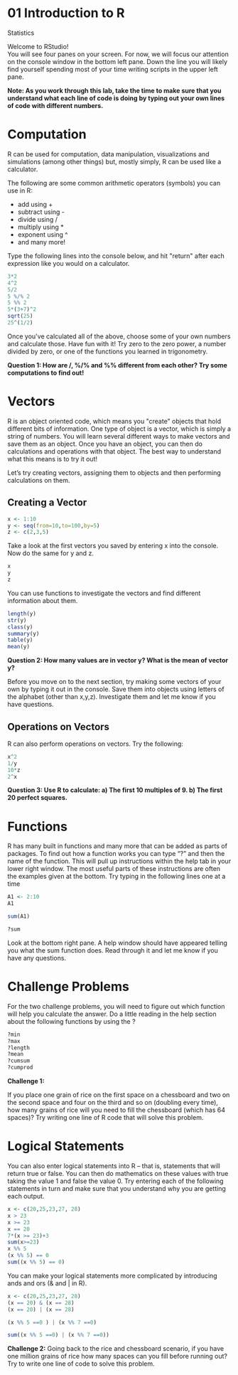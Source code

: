 01 Introduction to R
================
Statistics

Welcome to RStudio!  
You will see four panes on your screen. For now, we will focus our attention on the console window in the bottom left pane. Down the line you will likely find yourself spending most of your time writing scripts in the upper left pane.

**Note: As you work through this lab, take the time to make sure that you understand what each line of code is doing by typing out your own lines of code with different numbers.**


# Computation

R can be used for computation, data manipulation, visualizations and
simulations (among other things) but, mostly simply, R can be used like a calculator.

The following are some common arithmetic operators (symbols) you can use in R:
* add using +
* subtract using -
* divide using /
* multiply using *
* exponent using ^
* and many more!

Type the following lines into the console below, and hit "return" after each expression like you would on a calculator. 

``` r
3*2
4^2
5/2
5 %/% 2
5 %% 2
5*(3+7)^2
sqrt(25)
25^(1/2)
```

Once you've calculated all of the above, choose some of your own numbers and calculate those. Have fun with it! Try zero to the zero power, a number divided by zero, or one of the functions you learned in trigonometry.

**Question 1: How are /, %/% and %% different from each other?  Try some computations to find out!**


# Vectors

R is an object oriented code, which means you "create" objects that hold different bits of information. One type of object is a vector, which is simply a string of numbers. You will learn several different ways to make vectors and save them as an object. Once you have an object, you can then do calculations and operations with that object. The best way to understand what this means is to try it out!

Let’s try creating vectors, assigning them to objects and then performing calculations on them.

## Creating a Vector


```r
x <- 1:10
y <- seq(from=10,to=100,by=5)
z <- c(2,3,5)
```

Take a look at the first vectors you saved by entering x into the console. Now do the same for y and z.

```r
x
y
z

```
You can use functions to investigate the vectors and find different information about them.

```r
length(y)
str(y)
class(y)
summary(y) 
table(y)
mean(y)
```

**Question 2: How many values are in vector y?  What is the mean of vector y?**

Before you move on to the next section, try making some vectors of your own by typing it out in the console. Save them into objects using letters of the alphabet (other than x,y,z). Investigate them and let me know if you have questions.

## Operations on Vectors

R can also perform operations on vectors.  Try the following:

```r
x^2
1/y
10*z
2^x
```
**Question 3: Use R to calculate: a) The first 10 multiples of 9.  b) The first 20 perfect squares.**


# Functions

R has many built in functions and many more that can be added as parts
of packages. To find out how a function works you can type “?” and then
the name of the function. This will pull up instructions within the help
tab in your lower right window. The most useful parts of these
instructions are often the examples given at the bottom. Try typing in the following lines one at a time

``` r
A1 <- 2:10
A1

sum(A1)

?sum
```
Look at the bottom right pane. A help window should have appeared telling you what the sum function does. Read through it and let me know if you have any questions.

# Challenge Problems

For the two challenge problems, you will need to figure out which function will help you calculate the answer. Do a little reading in the help section about the following functions by using the ? 

```r
?min
?max
?length
?mean
?cumsum
?cumprod
```

**Challenge 1:**

If you place one grain of rice on the first space on a chessboard and
two on the second space and four on the third and so on (doubling every
time), how many grains of rice will you need to fill the chessboard
(which has 64 spaces)? Try writing one line of R code that will solve
this problem.

# Logical Statements

You can also enter logical statements into R – that is, statements that
will return true or false. You can then do mathematics on these values
with true taking the value 1 and false the value 0. Try entering each of
the following statements in turn and make sure that you understand why
you are getting each output.

``` r
x <- c(20,25,23,27, 28)
x > 23
x >= 23
x == 20
7*(x >= 23)+3
sum(x>=23)
x %% 5
(x %% 5) == 0
sum((x %% 5) == 0)
```

You can make your logical statements more complicated by introducing
ands and ors (& and \| in R).

``` r
x <- c(20,25,23,27, 28)
(x == 20) & (x == 28)
(x == 20) | (x == 28)

(x %% 5 ==0 ) | (x %% 7 ==0)

sum((x %% 5 ==0) | (x %% 7 ==0))
```

**Challenge 2:** Going back to the rice and chessboard scenario, if you have one million
grains of rice how many spaces can you fill before running out? Try to
write one line of code to solve this problem.


